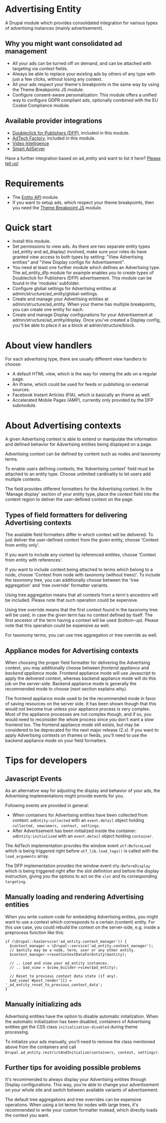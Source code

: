 # Advertising Entity

A Drupal module which provides consolidated integration for various types of
advertising instances (mainly advertisement).

## Why you might want consolidated ad management
- All your ads can be turned off on demand, and can be
  attached with targeting via context fields.
- Always be able to replace your existing ads by others of any type
  with just a few clicks, without losing any context.
- All your ads respect your theme's breakpoints in the same way
  by using the Theme Breakpoints JS module.
- Configure consent-aware personalization: This module offers
  a unified way to configure GDPR compliant ads,
  optionally combined with the EU Cookie Compliance module.

## Available provider integrations

- <a href="https://www.doubleclickbygoogle.com/">Doubleclick for Publishers
  (DFP)</a>, included in this module.
- <a href="http://www.adtechfactory.com/">AdTech Factory</a>, included in
  this module.
- <a href="https://www.drupal.org/project/ad_entity_vi">Video Intelligence</a>
- <a href="https://www.drupal.org/project/ad_entity_smart">Smart AdServer</a>

Have a further integration based on ad_entity and want to list it here?
<a href="https://www.drupal.org/node/add/project-issue/ad_entity">
Please tell us!</a>

# Requirements

- The <a href="https://www.drupal.org/project/entity">Entity API</a> module.
- If you want to setup ads, which respect your theme breakpoints, then you need
  the <a href="https://github.com/BurdaMagazinOrg/module-theme_breakpoints_js">
  Theme Breakpoint JS</a> module.

# Quick start

- Install this module.
- Set permissions to view ads. As there are two separate entity types
  (ad_entity and ad_display) involved, make sure your roles do have granted
  view access to both types by setting: "View Advertising entities" and
  "View Display configs for Advertisement".
- You need at least one further module which defines an Advertising type.
  The ad_entity_dfp module for example enables you to create
  types of Doubleclick for Publishers (DFP) advertisement.
  This module can be found in the 'modules' subfolder. 
- Configure global settings for Advertising entities
  at admin/structure/ad_entity/global-settings.
- Create and manage your Advertising entities at admin/structure/ad_entity.
  When your theme has multiple breakpoints, you can create one entity for each.
- Create and manage Display configurations for your Advertisement at
  admin/structure/ad_entity/display. Once you've created a Display config,
  you'll be able to place it as a block at admin/structure/block.

# About view handlers

For each advertising type, there are usually different view handlers to choose:
 - A default HTML view, which is the way for viewing the ads on a regular page.
 - An iframe, which could be used for feeds or publishing on external sources.
 - Facebook Instant Articles (FIA), which is basically an iframe as well.
 - Accelerated Mobile Pages (AMP),
   currently only provided by the DFP submodule.

# About Advertising contexts

A given Advertising context is able to extend or manipulate the information and
defined behavior for Advertising entities being displayed on a page.

Advertising context can be defined by content such as nodes and taxonomy terms.

To enable users defining contexts, the 'Advertising context' field must be
attached to an entity type. Choose unlimited cardinality to let users add
multiple contexts.

The field provides different formatters for the Advertising context.
In the 'Manage display' section of your entity type, place the context field
into the content region to deliver the user-defined context on the page.

## Types of field formatters for delivering Advertising contexts

The available field formatters differ in which context will be delivered.
To just deliver the user-defined context from the given entity,
choose 'Context from entity only'.

If you want to include any context by referenced entities,
choose 'Context from entity with references'.

If you want to include context being attached to terms
which belong to a node, choose
'Context from node with taxonomy (without trees)'.
To include the taxonomy tree,
you can additionally choose between the 'tree aggregation'
and 'tree override' formatter variants.

Using tree aggregation means that all contexts from a term's ancestors
will be included. Please note that such operation could be expensive.

Using tree override means that the first context found in the taxonomy tree
will be used, in case the given term has no context defined by itself.
The first ancestor of the term having a context will be used (bottom-up).
Please note that this operation could be expensive as well.

For taxonomy terms, you can use tree aggregation or tree override as well.

## Appliance modes for Advertising contexts

When choosing the proper field formatter for delivering the Advertising context,
you may additionally choose between <em>frontend appliance</em>
and <em>backend appliance</em> mode. Frontend appliance mode will use
Javascript to apply the delivered context, whereas backend appliance mode
will do this job on the server-side. Backend appliance mode is generally
the recommended mode to choose (next section explains why).

The frontend appliance mode used to be the recommended mode in favor of
saving resources on the server side. It has been shown though that this
would not become true unless your appliance process is very complex.
Most of the appliance processes are not complex though, and if so,
you would need to reconsider the whole process since you don't want a slow
frontend too. The frontend appliance mode still exists, but may be considered
to be deprecated for the next major release (2.x).
If you want to apply Advertising contexts on iframes or feeds,
you'll need to use the backend appliance mode on your field formatters.

# Tips for developers

## Javascript Events

As an alternative way for adjusting the display and behavior of your ads,
the Advertising implementations might provide events for you.

Following events are provided in general:
 - When containers for Advertising entities have been collected from context:
   `adEntity:collected` with an `event.detail` object
   holding `collected, newcomers, context, settings`.
 - After Advertisement has been initialized inside the container:
   `adEntity:initialized` with an `event.detail` object holding `container`.

The AdTech implementation provides the window event `atf:BeforeLoad`
which is being triggered right before `atf_lib.load_tags()`
is called with the `load_arguments` array.

The DFP implementation provides the window event <code>dfp:BeforeDisplay</code>
which is being triggered right after the slot definition and before the
display instruction, giving you the options to act on
the `slot` and its corresponding `targeting`.

## Manually loading and rendering Advertising entities

When you write custom code for embedding Advertising entites, you might want
to use a context which corresponds to a certain (content) entity.
For this use case, you could rebuild the context on the server-side,
e.g. inside a preprocess function like this:
```
if (\Drupal::hasService('ad_entity.context_manager')) {
  $context_manager = \Drupal::service('ad_entity.context_manager');
  // $entity may be a node, term, user or any other entity.
  $context_manager->resetContextDataForEntity($entity);

  // .. Load and view your ad_entity instances.
  // .. $ad_view = $view_builder->view($ad_entity);

  // Reset to previous context data state (if any).
  $ad_view['#post_render'][] = '_ad_entity_reset_to_previous_context_data';
}
```

## Manually initializing ads

Advertising entities have the option to disable automatic initalization.
When the automatic initialization has been disabled, containers of Advertising
entities get the CSS class `initialization-disabled` during theme processing.

To initialize your ads manually, you'll need to remove the class mentioned
above from the containers and call 
`Drupal.ad_entity.restrictAndInitialize(containers, context, settings)`.

## Further tips for avoiding possible problems

It's recommended to always display your Advertising entities through
Display configurations. This way, you're able to change your advertisement
on your whole site and switch between available variants of advertisement.

The default tree aggregations and tree overrides can be expensive operations.
When using a lot terms for nodes with large trees, it's recommended to
write your custom formatter instead, which directly loads the context you want.
